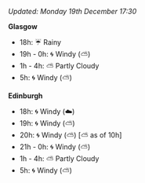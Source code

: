 *Updated: Monday 19th December 17:30*

**Glasgow**

* 18h: :umbrella: Rainy
* 19h - 0h: :cyclone: Windy (:partly_sunny:)
* 1h - 4h: :partly_sunny: Partly Cloudy
* 5h: :cyclone: Windy (:partly_sunny:)

**Edinburgh**

* 18h: :cyclone: Windy (:cloud:)
* 19h: :cyclone: Windy (:partly_sunny:)
* 20h: :cyclone: Windy (:partly_sunny:) [:partly_sunny: as of 10h]
* 21h - 0h: :cyclone: Windy (:partly_sunny:)
* 1h - 4h: :partly_sunny: Partly Cloudy
* 5h: :cyclone: Windy (:partly_sunny:)
